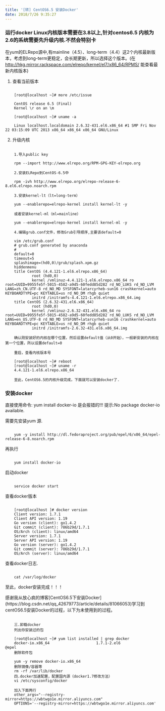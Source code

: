 ```yaml
---
title: '[转] CentOS6.5 安装Docker'
date: 2018/7/26 9:35:27
---
```


### 运行docker Linux内核版本需要在3.8以上,针对centos6.5 内核为2.6的系统需要先升级内核.不然会特别卡 ###

在yum的ELRepo源中,有mainline（4.5）、long-term（4.4）这2个内核最新版本，考虑到long-term更稳定，会长期更新，所以选择这个版本。(在 http://hkg.mirror.rackspace.com/elrepo/kernel/el7/x86_64/RPMS/ 能查看最新内核版本)

1. 查看当前版本

```

	[root@localhost ~]# more /etc/issue
	
	CentOS release 6.5 (Final)
	Kernel \r on an \m
	
	[root@localhost ~]# uname -a
	
	Linux localhost.localdomain 2.6.32-431.el6.x86_64 #1 SMP Fri Nov 22 03:15:09 UTC 2013 x86_64 x86_64 x86_64 GNU/Linux

```

2.  升级内核

```

	1.导入public key

	rpm --import http://www.elrepo.org/RPM-GPG-KEY-elrepo.org

	2.安装ELRepo到CentOS-6.5中

	rpm -ivh http://www.elrepo.org/elrepo-release-6-8.el6.elrepo.noarch.rpm

	3.安装kernel-lt（lt=long-term）

	yum --enablerepo=elrepo-kernel install kernel-lt -y

	或者安装kernel-ml（ml=mainline）

	yum --enablerepo=elrepo-kernel install kernel-ml -y

	4.编辑grub.conf文件，修改Grub引导顺序,主要该default=0

	vim /etc/grub.conf
	# grub.conf generated by anaconda
	#
	default=0
	timeout=5
	splashimage=(hd0,0)/grub/splash.xpm.gz
	hiddenmenu
	title CentOS (4.4.121-1.el6.elrepo.x86_64)
	        root (hd0,0)
	        kernel /vmlinuz-4.4.121-1.el6.elrepo.x86_64 ro root=UUID=9955fe5f-5015-4582-a9d5-60fedd85d282 rd_NO_LUKS rd_NO_LVM LANG=zh_CN.UTF-8 rd_NO_MD SYSFONT=latarcyrheb-sun16 crashkernel=auto  KEYBOARDTYPE=pc KEYTABLE=us rd_NO_DM rhgb quiet
	        initrd /initramfs-4.4.121-1.el6.elrepo.x86_64.img
	title CentOS (2.6.32-431.el6.x86_64)
	        root (hd0,0)
	        kernel /vmlinuz-2.6.32-431.el6.x86_64 ro root=UUID=9955fe5f-5015-4582-a9d5-60fedd85d282 rd_NO_LUKS rd_NO_LVM LANG=en_US.UTF-8 rd_NO_MD SYSFONT=latarcyrheb-sun16 crashkernel=auto  KEYBOARDTYPE=pc KEYTABLE=us rd_NO_DM rhgb quiet
	        initrd /initramfs-2.6.32-431.el6.x86_64.img

	确认刚安装好的内核在哪个位置，然后设置default值（从0开始），一般新安装的内核在第一个位置，所以设置default=0

	重启，查看内核版本号

	[root@localhost ~]# reboot
	[root@localhost ~]# uname -r
	4.4.121-1.el6.elrepo.x86_64

	至此，CentOS6.5的内核升级完成，下面就可以安装docker了.

```

### 安装docker ###

直接使用命令: yum install docker-io   是会报错的!!!  提示:No package docker-io available.

需要先安装yum 源.

```

	yum -y install http://dl.fedoraproject.org/pub/epel/6/x86_64/epel-release-6-8.noarch.rpm

```

再执行

```

	yum install docker-io

```

启动docker

```

	service docker start

```

查看docker版本

```

	[root@localhost ]# docker version
	Client version: 1.7.1
	Client API version: 1.19
	Go version (client): go1.4.2
	Git commit (client): 786b29d/1.7.1
	OS/Arch (client): linux/amd64
	Server version: 1.7.1
	Server API version: 1.19
	Go version (server): go1.4.2
	Git commit (server): 786b29d/1.7.1
	OS/Arch (server): linux/amd64

```

查看docker日志.

```

	cat /var/log/docker

```

 至此，docker安装完成！！！

<div class="tip">
  感谢我从放心疯的博客[CentOS6.5下安装Docker](https://blog.csdn.net/qq_42679773/article/details/81066053)学习到centOS6.5安装Docker的过程，以下为未使用到的过程。
</div>

```

	三.卸载docker
	列出你安装过的包
	
	[root@localhost ~]# yum list installed | grep docker
	docker-io.x86_64                     1.7.1-2.el6                        @epel  
	删除软件包
	
	yum -y remove docker-io.x86_64
	删除镜像/容器等
	rm -rf /var/lib/docker
	四.docker加速配置，配置国内源（docker1.7修改方法）
	vi /etc/sysconfig/docker
	
	加入下面两行
	other_args="--registry-mirror=https://wbtwgo1e.mirror.aliyuncs.com"  
	OPTIONS='--registry-mirror=https://wbtwgo1e.mirror.aliyuncs.com'

```